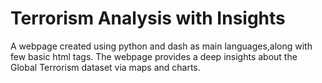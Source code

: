 # Terrorism Analysis with Insights

A webpage created using python and dash as main languages,along with few basic html tags.
The webpage provides a deep insights about the Global Terrorism dataset via maps and charts.
